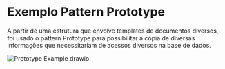 # Exemplo Pattern Prototype

A partir de uma estrutura que envolve templates de documentos diversos, foi usado o pattern Prototype para possibilitar a cópia de diversas informações que necessitariam de acessos diversos na base de dados.

![Prototype Example drawio](https://github.com/Vinicius-Mdc/Exemplo-Pattern-Prototype/assets/57152161/65f92972-9a8a-4126-bf83-5ee1ccca1675)

